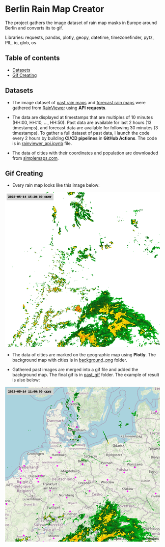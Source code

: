 # Berlin Rain Map Creator

The project gathers the image dataset of rain map masks in Europe around Berlin and converts its to gif. 

Libraries: requests, pandas, plotly, geopy, datetime, timezonefinder, pytz, PIL, io, glob, os



## Table of contents
- [Datasets](#datasets)
- [Gif Creating](#gif-creating)



## Datasets

- The image dataset of [past rain maps](https://github.com/am-tropin/rain-maps-api/tree/main/past_png) and [forecast rain maps](https://github.com/am-tropin/rain-maps-api/tree/main/nowcast_png) were gathered from [RainViewer](https://www.rainviewer.com/api/weather-maps-api.html) using **API requests**. 

- The data are displayed at timestamps that are multiples of 10 minutes (HH:00, HH:10, ..., HH:50). Past data are available for last 2 hours (13 timestamps), and forecast data are available for following 30 minutes (3 timestamps). To gather a full dataset of past data, I launch the code every 2 hours by building **CI/CD pipelines** in **GitHub Actions**. The code is in [rainviewer_api.ipynb](https://github.com/am-tropin/rain-maps-api/blob/main/rainviewer_api.ipynb) file.

- The data of cities with their coordinates and population are downloaded from [simplemaps.com](https://simplemaps.com/data/world-cities). 


## Gif Creating

- Every rain map looks like this image below:

![Example of rain map](https://github.com/am-tropin/rain-maps-api/blob/main/for_readme/berlin_1684070400.png)

- The data of cities are marked on the geographic map using **Plotly**. The background map with cities is in [background_png](https://github.com/am-tropin/rain-maps-api/tree/main/background_png) folder.

- Gathered past images are merged into a gif file and added the background map. The final gif is in [past_gif](https://github.com/am-tropin/rain-maps-api/tree/main/past_gif) folder. The example of result is also below:

![Gif for May 14, 2023](https://github.com/am-tropin/rain-maps-api/blob/main/for_readme/berlin%202023-05-14%2015%3A20%3A19%20CEST_back.gif)

